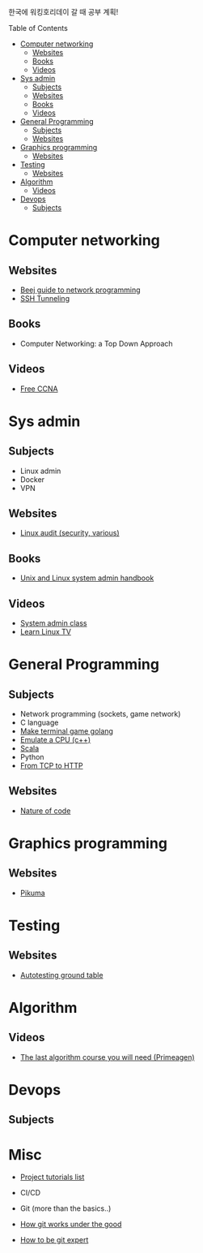 한국에 워킹호리데이 갈 때 공부 계획!

<!-- START doctoc generated TOC please keep comment here to allow auto update -->
<!-- DON'T EDIT THIS SECTION, INSTEAD RE-RUN doctoc TO UPDATE -->
Table of Contents

- [Computer networking](#computer-networking)
  - [Websites](#websites)
  - [Books](#books)
  - [Videos](#videos)
- [Sys admin](#sys-admin)
  - [Subjects](#subjects)
  - [Websites](#websites-1)
  - [Books](#books-1)
  - [Videos](#videos-1)
- [General Programming](#general-programming)
  - [Subjects](#subjects-1)
  - [Websites](#websites-2)
- [Graphics programming](#graphics-programming)
  - [Websites](#websites-3)
- [Testing](#testing)
  - [Websites](#websites-4)
- [Algorithm](#algorithm)
  - [Videos](#videos-2)
- [Devops](#devops)
  - [Subjects](#subjects-2)

<!-- END doctoc generated TOC please keep comment here to allow auto update -->


# Computer networking

## Websites
* [Beej guide to network programming](https://beej.us/guide/bgnet/)
* [SSH Tunneling](https://iximiuz.com/en/posts/ssh-tunnels/)

## Books
* Computer Networking: a Top Down Approach 

## Videos
* [Free CCNA](https://www.youtube.com/playlist?list=PLxbwE86jKRgMpuZuLBivzlM8s2Dk5lXBQ)


# Sys admin

## Subjects
* Linux admin
* Docker
* VPN

## Websites
* [Linux audit (security, various)](https://linux-audit.com/)

## Books
* [Unix and Linux system admin handbook](https://www.amazon.fr/UNIX-Linux-System-Administration-Handbook/dp/0134277554?crid=2FTPUATDOZ4XN&dib=eyJ2IjoiMSJ9.wZZXmwhJpEzKBnyLthelgQQoS7CDG0RWkNAyhQlMsPtPVFO0v5P6Hf8uvFFCUpoIJJzRtQIQ_jO7JjX9Y-PNErzPheP_Rg5QtMLBpzkk4jsI9-9TsCwILXOa9y7BKETmIlbpZoFWEo1B9tulxPHvLKNlAtc9xhErQ21wjfofSy4Llgf9u0WMjpEC_VrnI-_yUu3fHT2bMKwGEfAIjRaOhYj5naCNOKQpqp4XhVXF0UEnGTqD_GAqP8xesHljD31WESEesnWEyDnKQJ10QV4T5irqiNwzERfTNyHy532CQ2t_S1XELQp4I2R5bCZtJo4phoQJgTGXFm02eDUQzCetSZEiRIHY-WB_yvU0OOlhRBIEASb5rNw8JyBwHWveepN0a_C-3L0t98yJgZOsSsQBAvliyKAhgan_NAAdF4urt5BJi5fYd565_4x5pT8-VIHh.gwbIKTQGfYkDd5_9k4hhu0nwIpWHfb67kEVAIO2a9vw&dib_tag=se&keywords=unix+and+linux+system+administration+handbook&qid=1738831680&sprefix=linux+unix%2Caps%2C105&sr=8-1)

## Videos
* [System admin class](https://www.youtube.com/@cs615asa)
* [Learn Linux TV](https://www.youtube.com/@LearnLinuxTV/videos)


# General Programming

## Subjects
* Network programming (sockets, game network)
* C language
* [Make terminal game golang](https://youtu.be/Fyf-Wh4ckDk?si=fPcpHHWW7iVA2pFi)
* [Emulate a CPU (c++)](https://youtu.be/qJgsuQoy9bc?si=6ovvk3O8EQOiBnDQ)
* [Scala](https://www.handsonscala.com/)
* Python
* [From TCP to HTTP](https://www.youtube.com/watch?v=FknTw9bJsXM)

## Websites
* [Nature of code](https://natureofcode.com/)


# Graphics programming

## Websites
* [Pikuma](https://pikuma.com/)


# Testing

## Websites

* [Autotesting ground table](https://autotestingroundtable.com/)


# Algorithm

## Videos

* [The last algorithm course you will need (Primeagen)](https://www.youtube.com/watch?v=Lwr3-doAgaI)

# Devops

## Subjects

# Misc

* [Project tutorials list](https://github.com/practical-tutorials/project-based-learning?tab=readme-ov-file)

* CI/CD
* Git (more than the basics..)
* [How git works under the good](https://youtu.be/RxHJdapz2p0?si=huC1vuU87HOs6xW9)
* [How to be git expert](https://youtu.be/hZS96dwKvt0?si=dpEpsxVRcPY00L_9)
